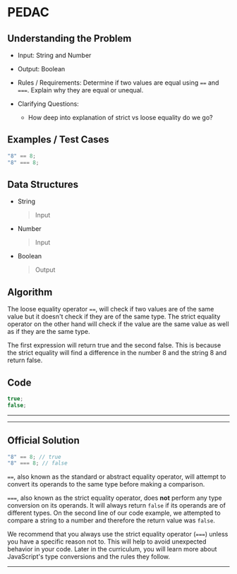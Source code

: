 # PEDAC

## Understanding the Problem

- Input:
  String and Number

- Output:
  Boolean

- Rules / Requirements:
  Determine if two values are equal using `==` and `===`.
  Explain why they are equal or unequal.

- Clarifying Questions:
  - How deep into explanation of strict vs loose equality do we go?

## Examples / Test Cases

```js
"8" == 8;
"8" === 8;
```

## Data Structures

- String

  > Input

- Number

  > Input

- Boolean
  > Output

## Algorithm

The loose equality operator `==`, will check if two values are of the same value but it doesn't check if they are of the same type. The strict equality operator on the other hand will check if the value are the same value as well as if they are the same type.

The first expression will return true and the second false. This is because the strict equality will find a difference in the number 8 and the string 8 and return false.

## Code

```js
true;
false;
```

---

---

## Official Solution

```js
"8" == 8; // true
"8" === 8; // false
```

`==`, also known as the standard or abstract equality operator, will attempt to convert its operands to the same type before making a comparison.

`===`, also known as the strict equality operator, does **not** perform any type conversion on its operands. It will always return `false` if its operands are of different types. On the second line of our code example, we attempted to compare a string to a number and therefore the return value was `false`.

We recommend that you always use the strict equality operator (`===`) unless you have a specific reason not to. This will help to avoid unexpected behavior in your code. Later in the curriculum, you will learn more about JavaScript's type conversions and the rules they follow.

---
